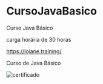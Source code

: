 # CursoJavaBasico
Curso Java Básico 

carga horária de 30 horas

https://loiane.training/

Curso de Java Básico

![certificado ](https://user-images.githubusercontent.com/57420848/234091089-a3cd8618-ed21-4e7a-85e6-425413e0a515.png)
